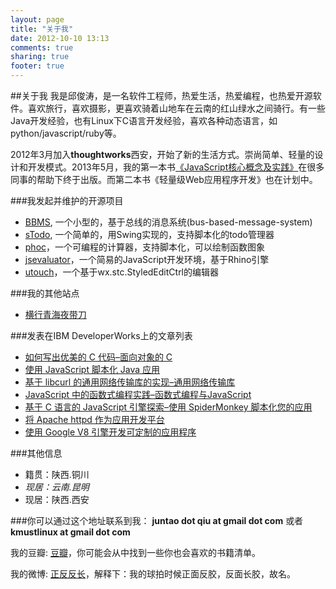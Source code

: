 ```yaml
---
layout: page
title: "关于我"
date: 2012-10-10 13:13
comments: true
sharing: true
footer: true
---
```


##关于我
我是邱俊涛，是一名软件工程师，热爱生活，热爱编程，也热爱开源软件。喜欢旅行，喜欢摄影，更喜欢骑着山地车在云南的红山绿水之间骑行。有一些Java开发经验，也有Linux下C语言开发经验，喜欢各种动态语言，如python/javascript/ruby等。

2012年3月加入**thoughtworks**西安，开始了新的生活方式。崇尚简单、轻量的设计和开发模式。2013年5月，我的第一本书[《JavaScript核心概念及实践》](http://book.douban.com/subject/24165880/)在很多同事的帮助下终于出版。而第二本书《轻量级Web应用程序开发》也在计划中。


###我发起并维护的开源项目
-    [BBMS](https://code.google.com/p/bbms/), 一个小型的，基于总线的消息系统(bus-based-message-system)
-    [sTodo](https://code.google.com/p/stodo/), 一个简单的，用Swing实现的，支持脚本化的todo管理器
-    [phoc](https://code.google.com/p/phoc/)，一个可编程的计算器，支持脚本化，可以绘制函数图象
-    [jsevaluator](https://code.google.com/p/jsevaluator/)，一个简易的JavaScript开发环境，基于Rhino引擎
-    [utouch](https://code.google.com/p/utouch/)，一个基于wx.stc.StyledEditCtrl的编辑器

###我的其他站点
-   [横行青海夜带刀](http://abruzzi.iteye.com/)

###发表在IBM DeveloperWorks上的文章列表
-    [如何写出优美的 C 代码–面向对象的 C](http://www.ibm.com/developerworks/cn/linux/l-cn-cobject/index.html)
-    [使用 JavaScript 脚本化 Java 应用](http://www.ibm.com/developerworks/cn/java/j-lo-scripting/)
-    [基于 libcurl 的通用网络传输库的实现–通用网络传输库](http://www.ibm.com/developerworks/cn/opensource/os-cn-libcurl/)
-    [JavaScript 中的函数式编程实践–函数式编程与JavaScript](http://www.ibm.com/developerworks/cn/web/1006_qiujt_jsfunctional/index.html)
-    [基于 C 语言的 JavaScript 引擎探索–使用 SpiderMonkey 脚本化您的应用](http://www.ibm.com/developerworks/cn/linux/l-cn-spidermonkey/index.html)
-    [将 Apache httpd 作为应用开发平台](http://www.ibm.com/developerworks/cn/opensource/os-cn-apachehttpd/index.html)
-    [使用 Google V8 引擎开发可定制的应用程序](http://www.ibm.com/developerworks/cn/opensource/os-cn-v8engine/)

###其他信息
*    籍贯：陕西.铜川
*    *现居：云南.昆明*
*    现居：陕西.西安

###你可以通过这个地址联系到我： 
**juntao dot qiu at gmail dot com** 或者 **kmustlinux at gmail dot com**

我的豆瓣: [豆瓣](http://book.douban.com/people/4023370/)，你可能会从中找到一些你也会喜欢的书籍清单。 

我的微博: [正反反长](http://weibo.com/juntaoq)，解释下：我的球拍时候正面反胶，反面长胶，故名。
